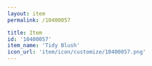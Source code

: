 ```yaml
---
layout: item
permalink: /10400057

title: Item
id: '10400057'
item_name: 'Tidy Blush'
icon_url: 'item/icon/customize/10400057.png'
---
```

